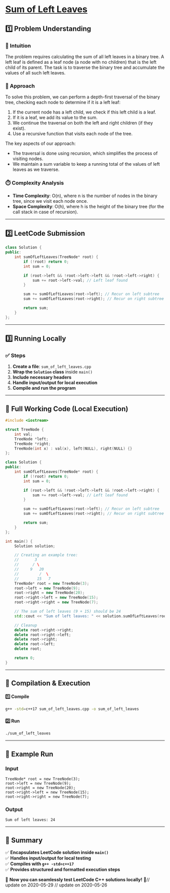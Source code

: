 # **[Sum of Left Leaves](https://leetcode.com/problems/sum-of-left-leaves/description/)**  

## **1️⃣ Problem Understanding**  
### **📌 Intuition**  
The problem requires calculating the sum of all left leaves in a binary tree. A left leaf is defined as a leaf node (a node with no children) that is the left child of its parent. The task is to traverse the binary tree and accumulate the values of all such left leaves.

### **🚀 Approach**  
To solve this problem, we can perform a depth-first traversal of the binary tree, checking each node to determine if it is a left leaf:
1. If the current node has a left child, we check if this left child is a leaf. 
2. If it is a leaf, we add its value to the sum.
3. We continue the traversal on both the left and right children (if they exist).
4. Use a recursive function that visits each node of the tree.

The key aspects of our approach:
- The traversal is done using recursion, which simplifies the process of visiting nodes.
- We maintain a sum variable to keep a running total of the values of left leaves as we traverse.

### **⏱️ Complexity Analysis**  
- **Time Complexity**: O(n), where n is the number of nodes in the binary tree, since we visit each node once.
- **Space Complexity**: O(h), where h is the height of the binary tree (for the call stack in case of recursion).

---  

## **2️⃣ LeetCode Submission**  
```cpp
class Solution {
public:
    int sumOfLeftLeaves(TreeNode* root) {
        if (!root) return 0;
        int sum = 0;

        if (root->left && !root->left->left && !root->left->right) {
            sum += root->left->val; // Left leaf found
        }

        sum += sumOfLeftLeaves(root->left); // Recur on left subtree
        sum += sumOfLeftLeaves(root->right); // Recur on right subtree

        return sum;
    }
};
```  

---  

## **3️⃣ Running Locally**  
### **✅ Steps**  
1. **Create a file**: `sum_of_left_leaves.cpp`  
2. **Wrap the `Solution` class** inside `main()`  
3. **Include necessary headers**  
4. **Handle input/output for local execution**  
5. **Compile and run the program**  

---  

## **📝 Full Working Code (Local Execution)**  
```cpp
#include <iostream>

struct TreeNode {
    int val;
    TreeNode *left;
    TreeNode *right;
    TreeNode(int x) : val(x), left(NULL), right(NULL) {}
};

class Solution {
public:
    int sumOfLeftLeaves(TreeNode* root) {
        if (!root) return 0;
        int sum = 0;

        if (root->left && !root->left->left && !root->left->right) {
            sum += root->left->val; // Left leaf found
        }

        sum += sumOfLeftLeaves(root->left); // Recur on left subtree
        sum += sumOfLeftLeaves(root->right); // Recur on right subtree

        return sum;
    }
};

int main() {
    Solution solution;

    // Creating an example tree:
    //       3
    //      / \
    //     9   20
    //         /  \
    //        15   7
    TreeNode* root = new TreeNode(3);
    root->left = new TreeNode(9);
    root->right = new TreeNode(20);
    root->right->left = new TreeNode(15);
    root->right->right = new TreeNode(7);

    // The sum of left leaves (9 + 15) should be 24
    std::cout << "Sum of left leaves: " << solution.sumOfLeftLeaves(root) << std::endl;

    // Cleanup
    delete root->right->right;
    delete root->right->left;
    delete root->right;
    delete root->left;
    delete root;

    return 0;
}
```  

---  

## **🔧 Compilation & Execution**  
#### **1️⃣ Compile**  
```bash
g++ -std=c++17 sum_of_left_leaves.cpp -o sum_of_left_leaves
```  

#### **2️⃣ Run**  
```bash
./sum_of_left_leaves
```  

---  

## **🎯 Example Run**  
### **Input**  
```
TreeNode* root = new TreeNode(3);
root->left = new TreeNode(9);
root->right = new TreeNode(20);
root->right->left = new TreeNode(15);
root->right->right = new TreeNode(7);
```  
### **Output**  
```
Sum of left leaves: 24
```  

---  

## **📌 Summary**  
✅ **Encapsulates LeetCode solution inside `main()`**  
✅ **Handles input/output for local testing**  
✅ **Compiles with `g++ -std=c++17`**  
✅ **Provides structured and formatted execution steps**  

🚀 **Now you can seamlessly test LeetCode C++ solutions locally!** 🚀// update on 2020-05-29
// update on 2020-05-26

